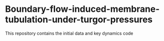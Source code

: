 # Boundary-flow-induced-membrane-tubulation-under-turgor-pressures
This repository contains the initial data and key dynamics code
